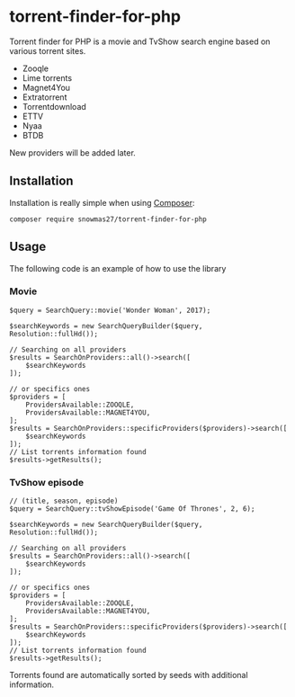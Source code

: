 # torrent-finder-for-php
Torrent finder for PHP is a movie and TvShow search engine based on various torrent sites.
* Zooqle
* Lime torrents
* Magnet4You
* Extratorrent
* Torrentdownload
* ETTV
* Nyaa
* BTDB

New providers will be added later.

## Installation

Installation is really simple when using [Composer](https://getcomposer.org/):

```
composer require snowmas27/torrent-finder-for-php
```

## Usage

The following code is an example of how to use the library

### Movie

```
$query = SearchQuery::movie('Wonder Woman', 2017);

$searchKeywords = new SearchQueryBuilder($query, Resolution::fullHd());

// Searching on all providers
$results = SearchOnProviders::all()->search([
    $searchKeywords
]);

// or specifics ones
$providers = [
	ProvidersAvailable::ZOOQLE,
	ProvidersAvailable::MAGNET4YOU,
];
$results = SearchOnProviders::specificProviders($providers)->search([
    $searchKeywords
]);
// List torrents information found
$results->getResults();

```

### TvShow episode
```
// (title, season, episode)
$query = SearchQuery::tvShowEpisode('Game Of Thrones', 2, 6);

$searchKeywords = new SearchQueryBuilder($query, Resolution::fullHd());

// Searching on all providers
$results = SearchOnProviders::all()->search([
    $searchKeywords
]);

// or specifics ones
$providers = [
	ProvidersAvailable::ZOOQLE,
	ProvidersAvailable::MAGNET4YOU,
];
$results = SearchOnProviders::specificProviders($providers)->search([
    $searchKeywords
]);
// List torrents information found
$results->getResults();
```

Torrents found are automatically sorted by seeds with additional information. 
